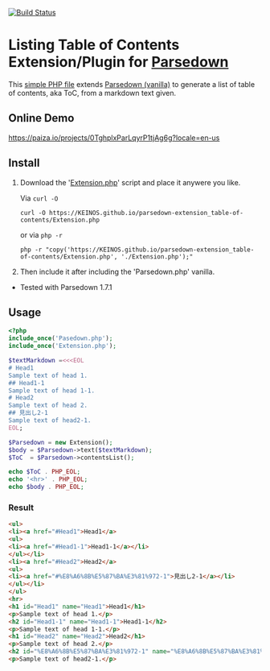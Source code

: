 [![Build Status](https://travis-ci.org/KEINOS/parsedown-extension_table-of-contents.svg?branch=master)](https://travis-ci.org/KEINOS/parsedown-extension_table-of-contents)

# Listing Table of Contents Extension/Plugin for [Parsedown](http://parsedown.org/)

This [simple PHP file](https://github.com/KEINOS/parsedown-extension_table-of-contents/blob/master/Extension.php) extends [Parsedown (vanilla)](https://github.com/erusev/parsedown) to generate a list of table of contents, aka ToC, from a markdown text given.

## Online Demo

https://paiza.io/projects/0TghplxParLqyrP1tjAg6g?locale=en-us

## Install

1. Download the '[Extension.php](https://github.com/KEINOS/parsedown-extension_table-of-contents/blob/master/Extension.php)' script and place it anywere you like.

    Via `curl -O`
    ```shell
    curl -O https://KEINOS.github.io/parsedown-extension_table-of-contents/Extension.php
    ```
    or via `php -r`
    ```shell
    php -r "copy('https://KEINOS.github.io/parsedown-extension_table-of-contents/Extension.php', './Extension.php');"
    ```
2. Then include it after including the 'Parsedown.php' vanilla.

- Tested with Parsedown 1.7.1

## Usage

```php
<?php
include_once('Pasedown.php');
include_once('Extension.php');

$textMarkdown =<<<EOL
# Head1
Sample text of head 1.
## Head1-1
Sample text of head 1-1.
# Head2
Sample text of head 2.
## 見出し2-1
Sample text of head2-1.
EOL;

$Parsedown = new Extension();
$body = $Parsedown->text($textMarkdown);
$ToC  = $Parsedown->contentsList();

echo $ToC . PHP_EOL;
echo '<hr>' . PHP_EOL;
echo $body . PHP_EOL;
```
### Result

```html
<ul>
<li><a href="#Head1">Head1</a>
<ul>
<li><a href="#Head1-1">Head1-1</a></li>
</ul></li>
<li><a href="#Head2">Head2</a>
<ul>
<li><a href="#%E8%A6%8B%E5%87%BA%E3%81%972-1">見出し2-1</a></li>
</ul></li>
</ul>
<hr>
<h1 id="Head1" name="Head1">Head1</h1>
<p>Sample text of head 1.</p>
<h2 id="Head1-1" name="Head1-1">Head1-1</h2>
<p>Sample text of head 1-1.</p>
<h1 id="Head2" name="Head2">Head2</h1>
<p>Sample text of head 2.</p>
<h2 id="%E8%A6%8B%E5%87%BA%E3%81%972-1" name="%E8%A6%8B%E5%87%BA%E3%81%972-1">見出し2-1</h2>
<p>Sample text of head2-1.</p>
```
